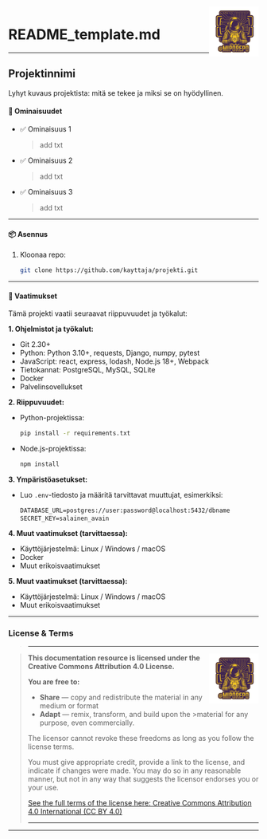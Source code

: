 
<img src="repo_transparent_100.png" alt="logo" style="float: right;">

# README_template.md
---
## Projektinnimi
Lyhyt kuvaus projektista: mitä se tekee ja miksi se on hyödyllinen.
#### 🚀 Ominaisuudet

- ✅ Ominaisuus 1
   > add txt
- ✅ Ominaisuus 2
   > add txt
- ✅ Ominaisuus 3
   > add txt
---
#### 📦 Asennus

1. Kloonaa repo:
   ```bash
   git clone https://github.com/kayttaja/projekti.git
---
#### 🔧 Vaatimukset

Tämä projekti vaatii seuraavat riippuvuudet ja työkalut:

**1. Ohjelmistot ja työkalut:**
   - Git 2.30+
   - Python: Python 3.10+, requests, Django, numpy, pytest
   - JavaScript: react, express, lodash, Node.js 18+, Webpack
   - Tietokannat: PostgreSQL, MySQL, SQLite
   - Docker 
   - Palvelinsovellukset

**2. Riippuvuudet:**
   - Python-projektissa:
     ```bash
     pip install -r requirements.txt
     
   - Node.js-projektissa:
     ```bash
     npm install
     ```

**3. Ympäristöasetukset:**
   - Luo `.env`-tiedosto ja määritä tarvittavat muuttujat, 
   esimerkiksi:
     ```env
     DATABASE_URL=postgres://user:password@localhost:5432/dbname
     SECRET_KEY=salainen_avain
     ```

**4. Muut vaatimukset (tarvittaessa):**
   - Käyttöjärjestelmä: Linux / Windows / macOS
   - Docker 
   - Muut erikoisvaatimukset

**5. Muut vaatimukset (tarvittaessa):**
   - Käyttöjärjestelmä: Linux / Windows / macOS
   - Muut erikoisvaatimukset

---
### License & Terms
>---

><img src="repo_transparent_100.png" alt="logo" style="float: right;">
>
>__This documentation resource is licensed under the Creative Commons Attribution 4.0 License.__
>
>__You are free to:__
>- __Share__ — copy and redistribute the material in any medium or format
>- __Adapt__ — remix, transform, and build upon the >material for any purpose, even commercially.
>
>The licensor cannot revoke these freedoms as long as you follow the license terms.
>
>You must give appropriate credit, provide a link to the license, and indicate if changes were made. 
>You may do so in any reasonable manner, but not in any way that suggests the licensor endorses you or your use.
>
>[See the full terms of the license here: Creative Commons Attribution 4.0 International (CC BY 4.0)](https://creativecommons.org/licenses/by/4.0/)
>
>---
---